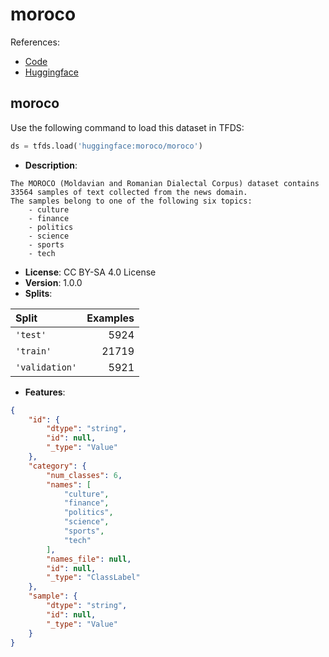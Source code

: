 # moroco

References:

*   [Code](https://github.com/huggingface/datasets/blob/master/datasets/moroco)
*   [Huggingface](https://huggingface.co/datasets/moroco)


## moroco


Use the following command to load this dataset in TFDS:

```python
ds = tfds.load('huggingface:moroco/moroco')
```

*   **Description**:

```
The MOROCO (Moldavian and Romanian Dialectal Corpus) dataset contains 33564 samples of text collected from the news domain.
The samples belong to one of the following six topics:
    - culture
    - finance
    - politics
    - science
    - sports
    - tech
```

*   **License**: CC BY-SA 4.0 License
*   **Version**: 1.0.0
*   **Splits**:

Split  | Examples
:----- | -------:
`'test'` | 5924
`'train'` | 21719
`'validation'` | 5921

*   **Features**:

```json
{
    "id": {
        "dtype": "string",
        "id": null,
        "_type": "Value"
    },
    "category": {
        "num_classes": 6,
        "names": [
            "culture",
            "finance",
            "politics",
            "science",
            "sports",
            "tech"
        ],
        "names_file": null,
        "id": null,
        "_type": "ClassLabel"
    },
    "sample": {
        "dtype": "string",
        "id": null,
        "_type": "Value"
    }
}
```


